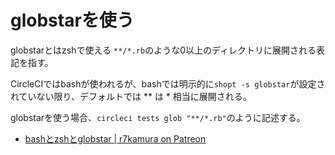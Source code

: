 # globstarを使う

globstarとはzshで使える `**/*.rb`のような0以上のディレクトリに展開される表記を指す。

CircleCIではbashが使われるが、bashでは明示的に`shopt -s globstar`が設定されていない限り、デフォルトでは ** は * 相当に展開される。

globstarを使う場合、`circleci tests glob "**/*.rb"`のように記述する。

* [bashとzshとglobstar | r7kamura on Patreon](https://www.patreon.com/posts/bashtozshtoglobs-25141912)

